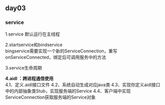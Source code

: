 ## day03

### service

1.service 默认运行在主线程

2.startservice和bindservice<br/>	bingservice需要实现一个新的ServiceConnection，重写onServiceConnected，绑定后可调用服务中的方法

3.service生命周期

**4.aidl ：跨进程通信使用**<br/>	4.1、定义.aidl接口文件
	4.2、系统自动生成对应java类
	4.3、实现你定义aidl接口中的内部抽象类Stub，实现服务端的Service
	4.4、客户端中实现ServiceConnection获取服务端的Service对象

